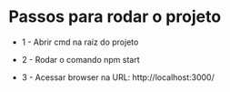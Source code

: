 # Passos para rodar o projeto

- 1 - Abrir cmd na raíz do projeto

- 2 - Rodar o comando npm start

- 3 - Acessar browser na URL: http://localhost:3000/


